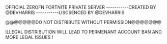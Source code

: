 OFFICIAL ZEROFN FORTNITE PRIVATE SERVER 
-----------CREATED BY @DEVHARRIS
-----------LISCSENCED BY @DEVHARRIS



@@@@@@@DO NOT DISTRIBUTE WITHOUT PERMISSION@@@@@@@



ILLEGAL DISTRIBUTION WILL LEAD TO PERMENANT ACCOUNT BAN AND MORE LEGAL ISSUES !
